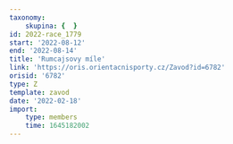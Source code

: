 ```yaml
---
taxonomy:
    skupina: {  }
id: 2022-race_1779
start: '2022-08-12'
end: '2022-08-14'
title: 'Rumcajsovy míle'
link: 'https://oris.orientacnisporty.cz/Zavod?id=6782'
orisid: '6782'
type: Z
template: zavod
date: '2022-02-18'
import:
    type: members
    time: 1645182002
---
```



